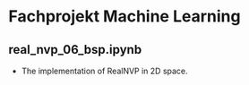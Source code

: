 # Fachprojekt Machine Learning

## real_nvp_06_bsp.ipynb
- The implementation of RealNVP in 2D space.
